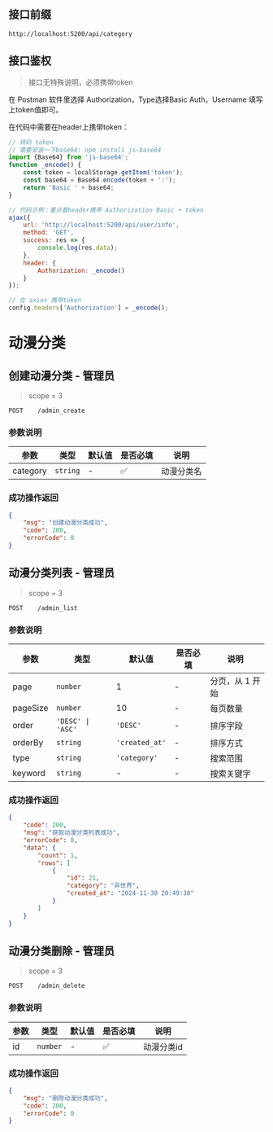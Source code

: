 ## 接口前缀

```shell
http://localhost:5200/api/category
```

## 接口鉴权

> 接口无特殊说明，必须携带token

在 Postman 软件里选择 Authorization，Type选择Basic Auth，Username 填写上token值即可。

在代码中需要在header上携带token：

```js
// 转码 token
// 需要安装一下base64: npm install js-base64
import {Base64} from 'js-base64';
function _encode() {
    const token = localStorage.getItem('token');
    const base64 = Base64.encode(token + ':');
    return 'Basic ' + base64;
}

// 代码示例：重点看header携带 Authorization Basic + token
ajax({
    url: 'http://localhost:5200/api/user/info',
    method: 'GET',
    success: res => {
        console.log(res.data);
    },
    header: {
        Authorization: _encode()
    }
});

// 在 axios 携带token
config.headers['Authorization'] = _encode();
```

# 动漫分类

## 创建动漫分类 - 管理员

> scope = 3

```
POST    /admin_create
```

### 参数说明

| 参数     | 类型     | 默认值 | 是否必填 | 说明       |
| -------- | -------- | ------ | -------- | ---------- |
| category | `string` | -      | ✅       | 动漫分类名 |

### 成功操作返回

```json
{
    "msg": "创建动漫分类成功",
    "code": 200,
    "errorCode": 0
}
```

## 动漫分类列表 - 管理员

> scope = 3

```
POST    /admin_list
```

### 参数说明

| 参数     | 类型              | 默认值         | 是否必填 | 说明            |
| -------- | ----------------- | -------------- | -------- | --------------- |
| page     | `number`          | 1              | -        | 分页，从 1 开始 |
| pageSize | `number`          | 10             | -        | 每页数量        |
| order    | `'DESC' \| 'ASC'` | `'DESC'`       | -        | 排序字段        |
| orderBy  | `string`          | `'created_at'` | -        | 排序方式        |
| type     | `string`          | `'category'`   | -        | 搜索范围        |
| keyword  | `string`          | -              | -        | 搜索关键字      |

### 成功操作返回

```json
{
    "code": 200,
    "msg": "获取动漫分类列表成功",
    "errorCode": 0,
    "data": {
        "count": 1,
        "rows": [
            {
                "id": 21,
                "category": "异世界",
                "created_at": "2024-11-30 20:49:30"
            }
        ]
    }
}
```

## 动漫分类删除 - 管理员

> scope = 3

```
POST    /admin_delete
```

### 参数说明

| 参数 | 类型     | 默认值 | 是否必填 | 说明       |
| ---- | -------- | ------ | -------- | ---------- |
| id   | `number` | -      | ✅       | 动漫分类id |

### 成功操作返回

```json
{
    "msg": "删除动漫分类成功",
    "code": 200,
    "errorCode": 0
}
```
